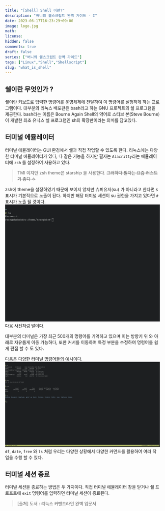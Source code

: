 ```yaml
---
title: "[Shell] Shell 이란?"
description: "버니의 쉘스크립트 완벽 가이드 - I" 
date: 2023-06-17T16:23:29+09:00
image: logo.jpg 
math: 
license: 
hidden: false
comments: true
draft: false
series: ["버니의 쉘스크립트 완벽 가이드"]
tags: ["Linux","Shell","Shellscript"]
slug: "what_is_shell"
---
```

## 쉘이란 무엇인가 ?
쉘이란 키보드로 입력한 명령어를 운영체제에 전달하여 이 명령어를 실행하게 하는 프로그램이다.
대부분의 리눅스 배포판은 bash라고 하는 GNU 프로젝트의 쉘 프로그램을 제공한다. 
bash라는 이름은 Bourne Again Shell의 약어로 스티브 본(Steve Bourne)이 개발한 최초 유닉스 쉘 프로그램인 sh의 확장판이라는 의미를 담고있다.

## 터미널 에뮬레이터 
터미널 에뮬레이터는 GUI 환경에서 쉘과 직접 작업할 수 있도록 한다. 
리눅스에는 다양한 터미널 에뮬레이터가 있다, 다 같은 기능을 하지만 필자는 `Alacritty`라는 에뮬레이터에 `zsh` 를 설정하여 사용하고 있다. 

> TMI 이지만 zsh theme은 starship 을 사용한다. ~~그러하다 필자는 요즘 러스트가 좋다 ㅎ~~

zsh에 theme을 설정하였기 때문에 보이지 않지만 슈퍼유저(su) 가 아니라고 한다면 `$` 표시가 기본적으로 노출이 된다.
하지만 해당 터미널 세션이 su 권한을 가지고 있다면 `#` 표시가 노출 될 것이다. 
![](su.png)   
다음 사진처럼 말이다. 

대부분의 터미널은 가장 최근 500개의 명령어를 기억하고 있으며 이는 방향키 위 와 아래로 자유롭게 이동 가능하다, 또한 커서를 이동하여 특정 부분을 수정하여 명령어를 쉽게 편집 할 수 도 있다.

다음은 다양한 터미널 명령어들의 예시이다.
![](commands.png)
`df`, `date`, `free` 와 `ls` 처럼 우리는 다양한 상황에서 다양한 커먼드를 활용하여 여러 작업을 수행 할 수 있다.

## 터미널 세션 종료
터미널 세션을 종료하는 방법은 두 가지이다. 직접 터미널 에뮬레이터 창을 닫거나 쉘 프로프트에 `exit` 명령어를 입력하면 터미널 세션이 종료된다.

> [출처] 도서 : 리눅스 커맨드라인 완벽 입문서 
